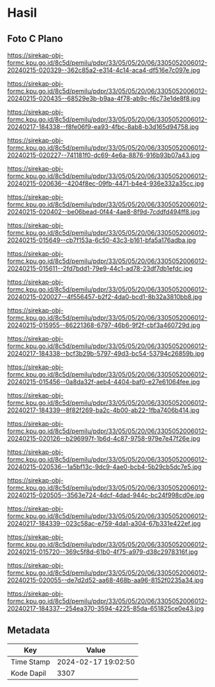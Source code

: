 # Hasil

## Foto C Plano

https://sirekap-obj-formc.kpu.go.id/8c5d/pemilu/pdpr/33/05/05/20/06/3305052006012-20240215-020329--362c85a2-e314-4c14-aca4-df516e7c097e.jpg

https://sirekap-obj-formc.kpu.go.id/8c5d/pemilu/pdpr/33/05/05/20/06/3305052006012-20240215-020435--68529e3b-b9aa-4f78-ab9c-f6c73e1de8f8.jpg

https://sirekap-obj-formc.kpu.go.id/8c5d/pemilu/pdpr/33/05/05/20/06/3305052006012-20240217-184338--f8fe06f9-ea93-4fbc-8ab8-b3d165d94758.jpg

https://sirekap-obj-formc.kpu.go.id/8c5d/pemilu/pdpr/33/05/05/20/06/3305052006012-20240215-020227--741181f0-dc69-4e6a-8876-916b93b07a43.jpg

https://sirekap-obj-formc.kpu.go.id/8c5d/pemilu/pdpr/33/05/05/20/06/3305052006012-20240215-020636--4204f8ec-09fb-4471-b4e4-936e332a35cc.jpg

https://sirekap-obj-formc.kpu.go.id/8c5d/pemilu/pdpr/33/05/05/20/06/3305052006012-20240215-020402--be06bead-0f44-4ae8-8f9d-7cddfd494ff8.jpg

https://sirekap-obj-formc.kpu.go.id/8c5d/pemilu/pdpr/33/05/05/20/06/3305052006012-20240215-015649--cb7f153a-6c50-43c3-b161-bfa5a176adba.jpg

https://sirekap-obj-formc.kpu.go.id/8c5d/pemilu/pdpr/33/05/05/20/06/3305052006012-20240215-015611--2fd7bdd1-79e9-44c1-ad78-23df7db1efdc.jpg

https://sirekap-obj-formc.kpu.go.id/8c5d/pemilu/pdpr/33/05/05/20/06/3305052006012-20240215-020027--4f556457-b2f2-4da0-bcd1-8b32a3810bb8.jpg

https://sirekap-obj-formc.kpu.go.id/8c5d/pemilu/pdpr/33/05/05/20/06/3305052006012-20240215-015955--86221368-6797-46b6-9f2f-cbf3a460729d.jpg

https://sirekap-obj-formc.kpu.go.id/8c5d/pemilu/pdpr/33/05/05/20/06/3305052006012-20240217-184338--bcf3b29b-5797-49d3-bc54-53794c26859b.jpg

https://sirekap-obj-formc.kpu.go.id/8c5d/pemilu/pdpr/33/05/05/20/06/3305052006012-20240215-015456--0a8da32f-aeb4-4404-baf0-e27e61064fee.jpg

https://sirekap-obj-formc.kpu.go.id/8c5d/pemilu/pdpr/33/05/05/20/06/3305052006012-20240217-184339--8f82f269-ba2c-4b00-ab22-1fba7406b414.jpg

https://sirekap-obj-formc.kpu.go.id/8c5d/pemilu/pdpr/33/05/05/20/06/3305052006012-20240215-020126--b296997f-1b6d-4c87-9758-979e7e47f26e.jpg

https://sirekap-obj-formc.kpu.go.id/8c5d/pemilu/pdpr/33/05/05/20/06/3305052006012-20240215-020536--1a5bf13c-9dc9-4ae0-bcb4-5b29cb5dc7e5.jpg

https://sirekap-obj-formc.kpu.go.id/8c5d/pemilu/pdpr/33/05/05/20/06/3305052006012-20240215-020505--3563e724-4dcf-4dad-944c-bc24f998cd0e.jpg

https://sirekap-obj-formc.kpu.go.id/8c5d/pemilu/pdpr/33/05/05/20/06/3305052006012-20240217-184339--023c58ac-e759-4da1-a304-67b331e422ef.jpg

https://sirekap-obj-formc.kpu.go.id/8c5d/pemilu/pdpr/33/05/05/20/06/3305052006012-20240215-015720--369c5f8d-61b0-4f75-a979-d38c2978316f.jpg

https://sirekap-obj-formc.kpu.go.id/8c5d/pemilu/pdpr/33/05/05/20/06/3305052006012-20240215-020055--de7d2d52-aa68-468b-aa96-8152f0235a34.jpg

https://sirekap-obj-formc.kpu.go.id/8c5d/pemilu/pdpr/33/05/05/20/06/3305052006012-20240217-184337--254ea370-3594-4225-85da-651825ce0e43.jpg


## Metadata

| Key        | Value               |
| ---------- | ------------------- |
| Time Stamp | 2024-02-17 19:02:50 |
| Kode Dapil | 3307                |



